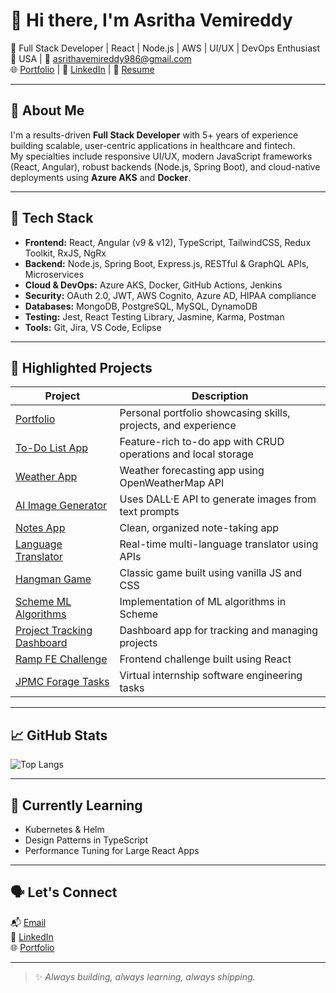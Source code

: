 # 👋 Hi there, I'm Asritha Vemireddy

🎯 Full Stack Developer | React | Node.js | AWS | UI/UX | DevOps Enthusiast  
📍 USA | 💬 asrithavemireddy986@gmail.com  
🌐 [Portfolio](https://spectacular-salamander-260eb8.netlify.app/) | 💼 [LinkedIn]((https://www.linkedin.com/in/asritha-reddy/)) | 📁 [Resume](https://github.com/ashi1006/ashi1006/raw/main/Asritha%20Vemireddy.docx)

---

## 🧠 About Me

I'm a results-driven **Full Stack Developer** with 5+ years of experience building scalable, user-centric applications in healthcare and fintech.  
My specialties include responsive UI/UX, modern JavaScript frameworks (React, Angular), robust backends (Node.js, Spring Boot), and cloud-native deployments using **Azure AKS** and **Docker**.

---

## 🔧 Tech Stack

- **Frontend:** React, Angular (v9 & v12), TypeScript, TailwindCSS, Redux Toolkit, RxJS, NgRx  
- **Backend:** Node.js, Spring Boot, Express.js, RESTful & GraphQL APIs, Microservices  
- **Cloud & DevOps:** Azure AKS, Docker, GitHub Actions, Jenkins  
- **Security:** OAuth 2.0, JWT, AWS Cognito, Azure AD, HIPAA compliance  
- **Databases:** MongoDB, PostgreSQL, MySQL, DynamoDB  
- **Testing:** Jest, React Testing Library, Jasmine, Karma, Postman  
- **Tools:** Git, Jira, VS Code, Eclipse

---

## 🚀 Highlighted Projects

| Project | Description |
|--------|-------------|
| [Portfolio](https://github.com/ashi1006/portfolio) | Personal portfolio showcasing skills, projects, and experience |
| [To-Do List App](https://github.com/ashi1006/To-Do-List-Management) | Feature-rich to-do app with CRUD operations and local storage |
| [Weather App](https://github.com/ashi1006/weather-app) | Weather forecasting app using OpenWeatherMap API |
| [AI Image Generator](https://github.com/ashi1006/AI-Image-Generator) | Uses DALL·E API to generate images from text prompts |
| [Notes App](https://github.com/ashi1006/Notes-App) | Clean, organized note-taking app |
| [Language Translator](https://github.com/ashi1006/language-translator) | Real-time multi-language translator using APIs |
| [Hangman Game](https://github.com/ashi1006/hangman-game) | Classic game built using vanilla JS and CSS |
| [Scheme ML Algorithms](https://github.com/harsha270501/Scheme-ML-Algorithms) | Implementation of ML algorithms in Scheme |
| [Project Tracking Dashboard](https://github.com/rishi-12/ProjectTrackingDashboard-NCP) | Dashboard app for tracking and managing projects |
| [Ramp FE Challenge](https://github.com/ashi1006/RAMP-FE-CHALLENGE) | Frontend challenge built using React |
| [JPMC Forage Tasks](https://github.com/ashi1006/forage-jpmc-swe-task-1) | Virtual internship software engineering tasks |

---

## 📈 GitHub Stats

![Top Langs](https://github-readme-stats.vercel.app/api/top-langs/?username=ashi1006&layout=compact&theme=radical)

---

## 🌱 Currently Learning
- Kubernetes & Helm
- Design Patterns in TypeScript
- Performance Tuning for Large React Apps

---

## 🗣️ Let's Connect

📬 [Email](mailto:asrithavemireddy986@gmail.com)  
💼 [LinkedIn](https://www.linkedin.com/in/asritha-reddy/)  
🌐 [Portfolio](https://spectacular-salamander-260eb8.netlify.app/)

---

> ✨ *Always building, always learning, always shipping.*
